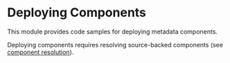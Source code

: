 # Deploying Components

This module provides code samples for deploying metadata components.

Deploying components requires resolving source-backed components (see [component resolution]('../component-resolution/README.md')).